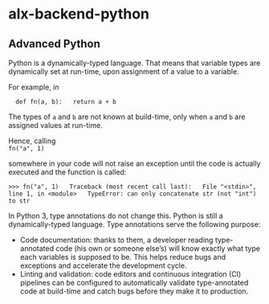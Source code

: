 # alx-backend-python  

## Advanced Python  
Python is a dynamically-typed language. That means that variable types are dynamically set at run-time, upon assignment of a value to a variable.  

For example, in  

`  
def fn(a, b):  
    return a + b  
`

The types of `a` and `b` are not known at build-time, only when `a` and `b` are assigned values at run-time.  

Hence, calling  
`fn("a", 1)`  

somewhere in your code will not raise an exception until the code is actually executed and the function is called:  

`>>> fn("a", 1)  
Traceback (most recent call last):  
  File "<stdin>", line 1, in <module>  
TypeError: can only concatenate str (not "int") to str
`

In Python 3, type annotations do not change this. Python is still a dynamically-typed language. Type annotations serve the following purpose:  

- Code documentation: thanks to them, a developer reading type-annotated code (his own or someone else’s) will know exactly what type each variables is supposed to be. This helps reduce bugs and exceptions and accelerate the development cycle.  
- Linting and validation: code editors and continuous integration (CI) pipelines can be configured to automatically validate type-annotated code at build-time and catch bugs before they make it to production.  

